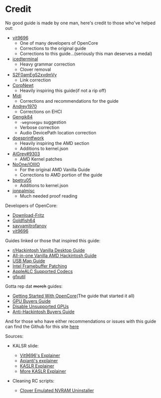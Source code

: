 # Credit

No good guide is made by one man, here's credit to those who've helped out:

* [vit9696](https://github.com/vit9696)
  * One of many developers of OpenCore
  * Corrections to the original guide
  * Corrections to this guide...\(seriously this man deserves a medal\)
* [icedterminal](https://github.com/icedterminal)
  * Heavy grammar correction
  * Clover removal
* [S2F0amEgS2xvdmVy](https://github.com/S2F0amEgS2xvdmVy)
  * Link correction
* [CorpNewt](https://github.com/corpnewt)
  * Heavily inspiring this guide\(if not a rip off\)
* [Midi](https://github.com/midi1996)
  * Corrections and recommendations for the guide
* [Andrey1970](https://www.insanelymac.com/forum/profile/1202492-andrey1970/)
  * Corrections on EHCI
* [Gengik84](https://github.com/Gengik84)
  * `-wegnoegpu` suggestion
  * Verbose correction
  * Audio DevicePath location correction
* [doesprintfwork](https://github.com/doesprintfwork)
  * Heavily inspiring the AMD section
  * Additions to kernel.json
* [AlGrey\#9303](https://amd-osx.com/forum/memberlist.php?mode=viewprofile&u=10918&sid=e0feb8a14a97be482d2fd68dbc268f97)
  * AMD Kernel patches
* [NoOne/IOIIIO](https://forum.amd-osx.com/memberlist.php?mode=viewprofile&u=52179&sid=8efaeb1fa4989b6792f0f4836bea0c74)
   * For the original AMD Vanilla Guide
   * Corrections to AMD portion of the guide
* [bpetru05](https://github.com/bpetru05)
   * Additions to kernel.json
* [jonpalmisc](https://github.com/jonpalmisc)
   * Much needed proof reading


Developers of OpenCore:

* [Download-Fritz](https://github.com/Download-Fritz)
* [Goldfish64](https://github.com/Goldfish64)
* [savvamitrofanov](https://github.com/savvamitrofanov)
* [vit9696](https://github.com/vit9696)

Guides linked or those that inspired this guide:

* [r/Hackintosh Vanilla Desktop Guide](https://hackintosh.gitbook.io/-r-hackintosh-vanilla-desktop-guide/)
* [All-in-one Vanilla AMD Hackintosh Guide](https://kb.hackintoshisfun.ml/vanilla/)
* [USB Map Guide](https://usb-map.gitbook.io/project/)
* [Intel Framebuffer Patching](https://www.insanelymac.com/forum/topic/334899-intel-framebuffer-patching-using-whatevergreen/?tab=comments#comment-2626271)
* [AppleALC Supported Codecs](https://github.com/acidanthera/AppleALC/wiki/Supported-codecs)
* [gfxutil](https://github.com/acidanthera/gfxutil/releases)

Gotta rep dat ~~merch~~ guides:

* [Getting Started With OpenCore](https://github.com/khronokernel/Getting-Started-With-OpenCore)\(The guide that started it all\)
* [GPU Buyers Guide](https://khronokernel-3.gitbook.io/catalina-gpu-buyers-guide/)
* [Disable Unsupported GPUs](https://khronokernel-4.gitbook.io/disable-unsupported-gpus/)
* [Anti-Hackintosh Buyers Guide](https://khronokernel-5.gitbook.io/anti-hackintosh-buyers-guide/)

And for those who have either recommendations or issues with this guide can find the Github for this site [here](https://github.com/khronokernel/Opencore-Vanilla-Desktop-Guide)

Sources:

* KALSR slide:
   * [Vit9696's Explainer](https://www.insanelymac.com/forum/topic/331381-aptiomemoryfix/?do=findComment&comment=2564269)
   * [Apianti's explainer](https://www.reddit.com/r/hackintosh/comments/cfjyla/i_unleashed_a_plague_upon_you_guys_and_i_am_sorry/)
   * [KASLR Explainer](https://lwn.net/Articles/569635/)
   * [More KASLR Explainer](https://www.blackhat.com/docs/us-16/materials/us-16-Jang-Breaking-Kernel-Address-Space-Layout-Randomization-KASLR-With-Intel-TSX.pdf)

* Cleaning RC scripts:
   * [Clover Emulated NVRAM Uninstaller](https://www.tonymacx86.com/resources/clover-emulated-nvram-uninstaller.368/)
